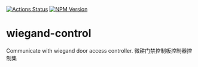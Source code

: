 [![Actions Status](https://github.com/code-is-poetry-software/wiegand-control/workflows/Node.js%20Package/badge.svg)](https://github.com/code-is-poetry-software/wiegand-control/actions)
[![NPM Version](https://img.shields.io/npm/v/wiegand-control.svg)](https://www.npmjs.com/package/wiegand-control)

# wiegand-control

Communicate with wiegand door access controller. 微耕门禁控制板控制器控制集

